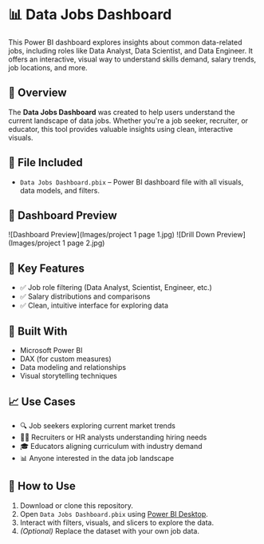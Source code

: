 # 📊 Data Jobs Dashboard

This Power BI dashboard explores insights about common data-related jobs, including roles like Data Analyst, Data Scientist, and Data Engineer. It offers an interactive, visual way to understand skills demand, salary trends, job locations, and more.

## 🚀 Overview

The **Data Jobs Dashboard** was created to help users understand the current landscape of data jobs. Whether you're a job seeker, recruiter, or educator, this tool provides valuable insights using clean, interactive visuals.

## 📂 File Included

- `Data Jobs Dashboard.pbix` – Power BI dashboard file with all visuals, data models, and filters.

## 📸 Dashboard Preview
![Dashboard Preview](Images/project 1 page 1.jpg)
![Drill Down Preview](Images/project 1 page 2.jpg)



## 📌 Key Features

- ✅ Job role filtering (Data Analyst, Scientist, Engineer, etc.)
- ✅ Salary distributions and comparisons
- ✅ Clean, intuitive interface for exploring data

## 🧰 Built With

- Microsoft Power BI
- DAX (for custom measures)
- Data modeling and relationships
- Visual storytelling techniques

## 📈 Use Cases

- 🔍 Job seekers exploring current market trends
- 🧑‍💼 Recruiters or HR analysts understanding hiring needs
- 🎓 Educators aligning curriculum with industry demand
- 📊 Anyone interested in the data job landscape


## 🧭 How to Use

1. Download or clone this repository.
2. Open `Data Jobs Dashboard.pbix` using [Power BI Desktop](https://powerbi.microsoft.com/desktop/).
3. Interact with filters, visuals, and slicers to explore the data.
4. *(Optional)* Replace the dataset with your own job data.

